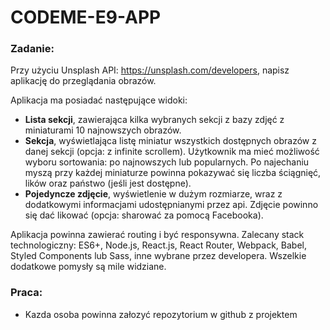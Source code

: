 # CODEME-E9-APP

### Zadanie:

Przy użyciu Unsplash API: https://unsplash.com/developers, napisz aplikację do przeglądania obrazów.

Aplikacja ma posiadać następujące widoki:

* **Lista sekcji**, zawierająca kilka wybranych sekcji z bazy zdjęć z miniaturami 10 najnowszych obrazów.
* **Sekcja**, wyświetlająca listę miniatur wszystkich dostępnych obrazów z danej sekcji (opcja: z infinite scrollem).
Użytkownik ma mieć możliwość wyboru sortowania: po najnowszych lub popularnych.
Po najechaniu myszą przy każdej miniaturze powinna pokazywać się liczba ściągnięć, lików oraz państwo (jeśli jest dostępne).
* **Pojedyncze zdjęcie**, wyświetlenie w dużym rozmiarze, wraz z dodatkowymi informacjami udostępnianymi przez api. Zdjęcie powinno się dać likować (opcja: sharować za pomocą Facebooka).

Aplikacja powinna zawierać routing i być responsywna. Zalecany stack technologiczny: ES6+, Node.js, React.js, React Router, Webpack, Babel, Styled Components lub Sass, inne wybrane przez developera.
Wszelkie dodatkowe pomysły są mile widziane.


### Praca:

* Kazda osoba powinna załozyć repozytorium w github z projektem
